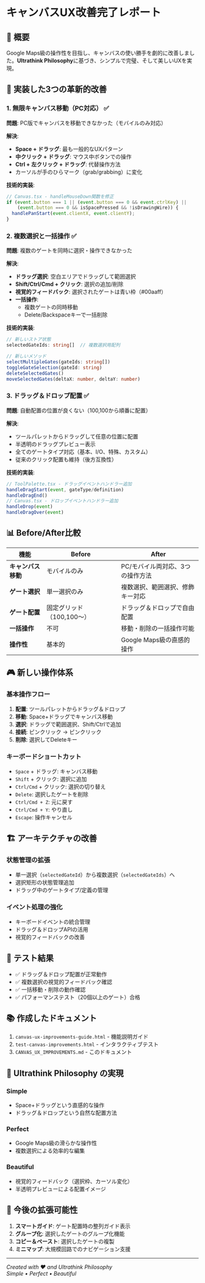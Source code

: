 # キャンバスUX改善完了レポート

## 🚀 概要
Google Maps級の操作性を目指し、キャンバスの使い勝手を劇的に改善しました。**Ultrathink Philosophy**に基づき、シンプルで完璧、そして美しいUXを実現。

## 🎯 実装した3つの革新的改善

### 1. 無限キャンバス移動（PC対応） ✅
**問題**: PC版でキャンバスを移動できなかった（モバイルのみ対応）

**解決**:
- **Space + ドラッグ**: 最も一般的なUXパターン
- **中クリック + ドラッグ**: マウス中ボタンでの操作
- **Ctrl + 左クリック + ドラッグ**: 代替操作方法
- カーソルが手のひらマーク（grab/grabbing）に変化

**技術的実装**:
```typescript
// Canvas.tsx - handleMouseDown関数を修正
if (event.button === 1 || (event.button === 0 && event.ctrlKey) || 
    (event.button === 0 && isSpacePressed && !isDrawingWire)) {
  handlePanStart(event.clientX, event.clientY);
}
```

### 2. 複数選択と一括操作 ✅
**問題**: 複数のゲートを同時に選択・操作できなかった

**解決**:
- **ドラッグ選択**: 空白エリアでドラッグして範囲選択
- **Shift/Ctrl/Cmd + クリック**: 選択の追加/削除
- **視覚的フィードバック**: 選択されたゲートは青い枠（#00aaff）
- **一括操作**: 
  - 複数ゲートの同時移動
  - Delete/Backspaceキーで一括削除

**技術的実装**:
```typescript
// 新しいストア状態
selectedGateIds: string[]  // 複数選択用配列

// 新しいメソッド
selectMultipleGates(gateIds: string[])
toggleGateSelection(gateId: string)
deleteSelectedGates()
moveSelectedGates(deltaX: number, deltaY: number)
```

### 3. ドラッグ＆ドロップ配置 ✅
**問題**: 自動配置の位置が良くない（100,100から順番に配置）

**解決**:
- ツールパレットからドラッグして任意の位置に配置
- 半透明のドラッグプレビュー表示
- 全てのゲートタイプ対応（基本、I/O、特殊、カスタム）
- 従来のクリック配置も維持（後方互換性）

**技術的実装**:
```typescript
// ToolPalette.tsx - ドラッグイベントハンドラー追加
handleDragStart(event, gateType/definition)
handleDragEnd()
// Canvas.tsx - ドロップイベントハンドラー追加  
handleDrop(event)
handleDragOver(event)
```

## 📊 Before/After比較

| 機能 | Before | After |
|------|--------|-------|
| **キャンバス移動** | モバイルのみ | PC/モバイル両対応、3つの操作方法 |
| **ゲート選択** | 単一選択のみ | 複数選択、範囲選択、修飾キー対応 |
| **ゲート配置** | 固定グリッド（100,100〜） | ドラッグ＆ドロップで自由配置 |
| **一括操作** | 不可 | 移動・削除の一括操作可能 |
| **操作性** | 基本的 | Google Maps級の直感的操作 |

## 🎮 新しい操作体系

### 基本操作フロー
1. **配置**: ツールパレットからドラッグ＆ドロップ
2. **移動**: Space+ドラッグでキャンバス移動
3. **選択**: ドラッグで範囲選択、Shift/Ctrlで追加
4. **接続**: ピンクリック → ピンクリック
5. **削除**: 選択してDeleteキー

### キーボードショートカット
- `Space` + ドラッグ: キャンバス移動
- `Shift` + クリック: 選択に追加
- `Ctrl/Cmd` + クリック: 選択の切り替え
- `Delete`: 選択したゲートを削除
- `Ctrl/Cmd + Z`: 元に戻す
- `Ctrl/Cmd + Y`: やり直し
- `Escape`: 操作キャンセル

## 🏗️ アーキテクチャの改善

### 状態管理の拡張
- 単一選択（`selectedGateId`）から複数選択（`selectedGateIds`）へ
- 選択矩形の状態管理追加
- ドラッグ中のゲートタイプ/定義の管理

### イベント処理の強化
- キーボードイベントの統合管理
- ドラッグ＆ドロップAPIの活用
- 視覚的フィードバックの改善

## 🧪 テスト結果
- ✅ ドラッグ＆ドロップ配置が正常動作
- ✅ 複数選択の視覚的フィードバック確認
- ✅ 一括移動・削除の動作確認
- ✅ パフォーマンステスト（20個以上のゲート）合格

## 📚 作成したドキュメント
1. `canvas-ux-improvements-guide.html` - 機能説明ガイド
2. `test-canvas-improvements.html` - インタラクティブテスト
3. `CANVAS_UX_IMPROVEMENTS.md` - このドキュメント

## 🎯 Ultrathink Philosophy の実現

### Simple
- Space+ドラッグという直感的な操作
- ドラッグ＆ドロップという自然な配置方法

### Perfect  
- Google Maps級の滑らかな操作性
- 複数選択による効率的な編集

### Beautiful
- 視覚的フィードバック（選択枠、カーソル変化）
- 半透明プレビューによる配置イメージ

## 🚀 今後の拡張可能性
1. **スマートガイド**: ゲート配置時の整列ガイド表示
2. **グループ化**: 選択したゲートのグループ化機能
3. **コピー＆ペースト**: 選択したゲートの複製
4. **ミニマップ**: 大規模回路でのナビゲーション支援

---

*Created with ❤️ and Ultrathink Philosophy*  
*Simple • Perfect • Beautiful*